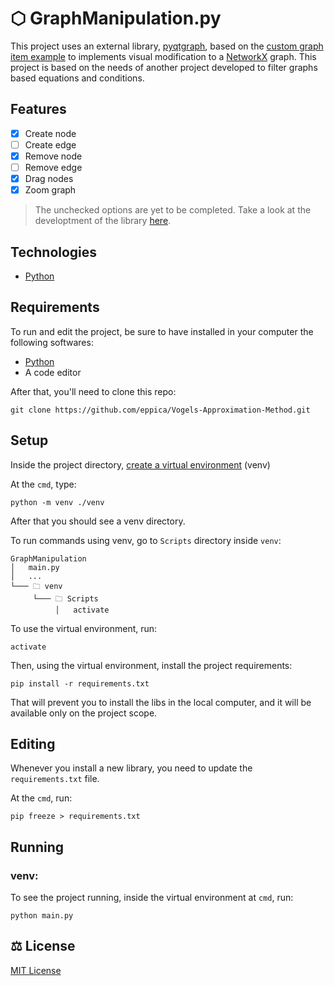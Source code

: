 # ⬡ GraphManipulation.py

This project uses an external library, [pyqtgraph](https://github.com/pyqtgraph/pyqtgraph), based on the [custom graph item example](https://github.com/pyqtgraph/pyqtgraph/blob/develop/examples/CustomGraphItem.py)
to implements visual modification to a [NetworkX](https://networkx.org) graph. This project is based on the needs of another project developed to filter graphs based equations and conditions.

## Features
- [x] Create node
- [ ] Create edge
- [x] Remove node
- [ ] Remove edge
- [x] Drag nodes
- [x] Zoom graph

> The unchecked options are yet to be completed. Take a look at the developtment of the library [here]().

## Technologies
- [Python](https://www.python.org)

## Requirements

To run and edit the project, be sure to have installed in your computer the following softwares:

- [Python](https://www.python.org/downloads/)
- A code editor

After that, you'll need to clone this repo:

```
git clone https://github.com/eppica/Vogels-Approximation-Method.git
```

## Setup

Inside the project directory, [create a virtual environment](https://docs.python.org/3/library/venv.html) (venv)

At the ```cmd```, type:

```
python -m venv ./venv
```

After that you should see a venv directory.

To run commands using venv, go to ```Scripts``` directory inside ```venv```:
```
GraphManipulation
│   main.py
│   ...
└─── 🗀 venv
     └─── 🗀 Scripts
          │   activate
```
To use the virtual environment, run:

```
activate
```
Then, using the virtual environment, install the project requirements:

```
pip install -r requirements.txt
```

That will prevent you to install the libs in the local computer, and it will be available only on the project scope.  

## Editing

Whenever you install a new library, you need to update the ```requirements.txt``` file.

At the ```cmd```, run:
```
pip freeze > requirements.txt
```
## Running

### venv:
To see the project running, inside the virtual environment at ```cmd```, run:
```
python main.py
```

## :balance_scale: License

[MIT License](https://github.com/LBeghini/GraphManipulation.py/blob/master/LICENSE)


